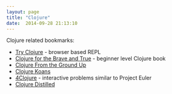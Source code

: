 ```yaml
---
layout: page
title: "Clojure"
date:  2014-09-28 21:13:10
---
```


Clojure related bookmarks:

* [Try Clojure](http://tryclj.com/) - browser based REPL
* [Clojure for the Brave and True](http://www.braveclojure.com/) - beginner level Clojure book
* [Clojure From the Ground Up](http://aphyr.com/posts/301-clojure-from-the-ground-up-welcome)
* [Clojure Koans](http://clojurekoans.com/)
* [4Clojure](http://www.4clojure.com/) - interactive problems similar to Project Euler
* [Clojure Distilled](http://yogthos.github.io/ClojureDistilled.html)

